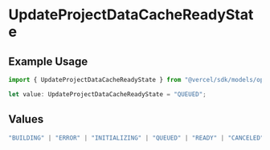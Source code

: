 # UpdateProjectDataCacheReadyState

## Example Usage

```typescript
import { UpdateProjectDataCacheReadyState } from "@vercel/sdk/models/operations/updateprojectdatacache.js";

let value: UpdateProjectDataCacheReadyState = "QUEUED";
```

## Values

```typescript
"BUILDING" | "ERROR" | "INITIALIZING" | "QUEUED" | "READY" | "CANCELED"
```